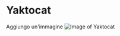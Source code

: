 # Yaktocat

Aggiungo un'immagine
![Image of Yaktocat](https://octodex.github.com/images/yaktocat.png)
